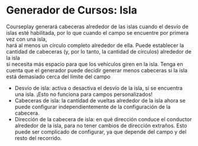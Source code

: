 # Generador de Cursos: Isla
  
Courseplay generará cabeceras alrededor de las islas cuando el desvío de islas esté habilitada, por lo que cuando el campo se encuentre por primera vez con una isla,  
hará al menos un círculo completo alrededor de ella. Puede establecer la cantidad de cabeceras (y, por lo tanto, la cantidad de círculos) alrededor de la isla  
si necesita más espacio para que los vehículos giren en la isla. Tenga en cuenta que el generador puede decidir generar menos cabeceras si la isla está demasiado cerca del límite del campo  


  
- Desvío de isla: activa o desactiva el desvío de la isla, si se encuentra una isla. ¡Esto no funciona para campos personalizados!  
- Cabeceras de isla: la cantidad de vueltas alrededor de la isla ahora se puede configurar independientemente de la configuración de la cabecera.  
- Dirección de la cabecera de isla: en qué dirección conduce el conductor alrededor de la isla, para no tener cambios de dirección extraños. Esto puede ser complicado de configurar, ya que depende del campo y del resto del recorrido.  


